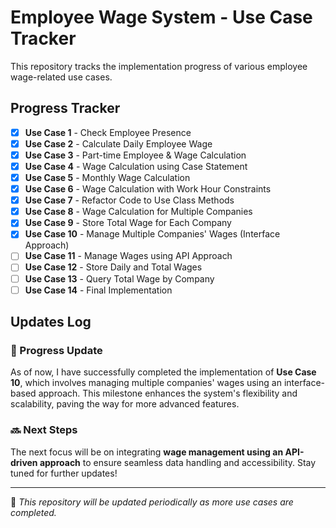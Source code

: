 # Employee Wage System - Use Case Tracker  

This repository tracks the implementation progress of various employee wage-related use cases.  

## Progress Tracker  

- [x] **Use Case 1** - Check Employee Presence  
- [x] **Use Case 2** - Calculate Daily Employee Wage  
- [x] **Use Case 3** - Part-time Employee & Wage Calculation  
- [x] **Use Case 4** - Wage Calculation using Case Statement  
- [x] **Use Case 5** - Monthly Wage Calculation  
- [x] **Use Case 6** - Wage Calculation with Work Hour Constraints  
- [x] **Use Case 7** - Refactor Code to Use Class Methods  
- [x] **Use Case 8** - Wage Calculation for Multiple Companies  
- [x] **Use Case 9** - Store Total Wage for Each Company  
- [x] **Use Case 10** - Manage Multiple Companies' Wages (Interface Approach)  
- [ ] **Use Case 11** - Manage Wages using API Approach  
- [ ] **Use Case 12** - Store Daily and Total Wages  
- [ ] **Use Case 13** - Query Total Wage by Company  
- [ ] **Use Case 14** - Final Implementation  

## Updates Log  

### 🚀 Progress Update  
As of now, I have successfully completed the implementation of **Use Case 10**, which involves managing multiple companies' wages using an interface-based approach. This milestone enhances the system's flexibility and scalability, paving the way for more advanced features.  

### 🔜 Next Steps  
The next focus will be on integrating **wage management using an API-driven approach** to ensure seamless data handling and accessibility. Stay tuned for further updates!  

---
📌 *This repository will be updated periodically as more use cases are completed.*
